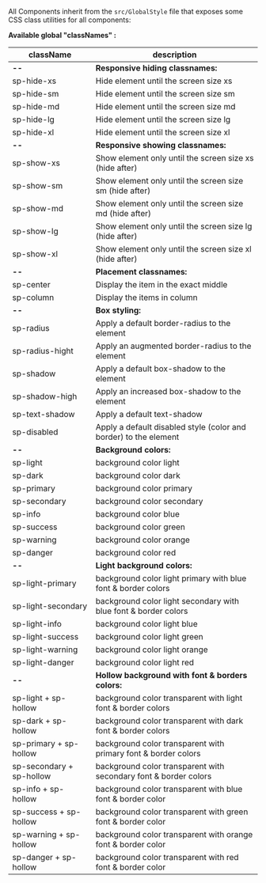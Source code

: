 All Components inherit from the `src/GlobalStyle` file that exposes some CSS class utilities for all components:

**Available global "classNames" :**

| className                | description                                                      |
| ------------------------ | ---------------------------------------------------------------- |
| **--**                   | **Responsive hiding classnames:**                                |
| sp-hide-xs               | Hide element until the screen size xs                            |
| sp-hide-sm               | Hide element until the screen size sm                            |
| sp-hide-md               | Hide element until the screen size md                            |
| sp-hide-lg               | Hide element until the screen size lg                            |
| sp-hide-xl               | Hide element until the screen size xl                            |
| **--**                   | **Responsive showing classnames:**                               |
| sp-show-xs               | Show element only until the screen size xs (hide after)          |
| sp-show-sm               | Show element only until the screen size sm (hide after)          |
| sp-show-md               | Show element only until the screen size md (hide after)          |
| sp-show-lg               | Show element only until the screen size lg (hide after)          |
| sp-show-xl               | Show element only until the screen size xl (hide after)          |
| **--**                   | **Placement classnames:**                                        |
| sp-center                | Display the item in the exact middle                             |
| sp-column                | Display the items in column                                      |
| **--**                   | **Box styling:**                                                 |
| sp-radius                | Apply a default border-radius to the element                     |
| sp-radius-hight          | Apply an augmented border-radius to the element                  |
| sp-shadow                | Apply a default box-shadow to the element                        |
| sp-shadow-high           | Apply an increased box-shadow to the element                     |
| sp-text-shadow           | Apply a default text-shadow                                      |
| sp-disabled              | Apply a default disabled style (color and border) to the element |
| **--**                   | **Background colors:**                                           |
| sp-light                 | background color light                                           |
| sp-dark                  | background color dark                                            |
| sp-primary               | background color primary                                         |
| sp-secondary             | background color secondary                                       |
| sp-info                  | background color blue                                            |
| sp-success               | background color green                                           |
| sp-warning               | background color orange                                          |
| sp-danger                | background color red                                             |
| **--**                   | **Light background colors:**                                     |
| sp-light-primary         | background color light primary with blue font & border colors    |
| sp-light-secondary       | background color light secondary with blue font & border colors  |
| sp-light-info            | background color light blue                                      |
| sp-light-success         | background color light green                                     |
| sp-light-warning         | background color light orange                                    |
| sp-light-danger          | background color light red                                       |
| **--**                   | **Hollow background with font & borders colors:**                |
| sp-light + sp-hollow     | background color transparent with light font & border colors     |
| sp-dark + sp-hollow      | background color transparent with dark font & border colors      |
| sp-primary + sp-hollow   | background color transparent with primary font & border colors   |
| sp-secondary + sp-hollow | background color transparent with secondary font & border colors |
| sp-info + sp-hollow      | background color transparent with blue font & border color       |
| sp-success + sp-hollow   | background color transparent with green font & border color      |
| sp-warning + sp-hollow   | background color transparent with orange font & border color     |
| sp-danger + sp-hollow    | background color transparent with red font & border color        |
